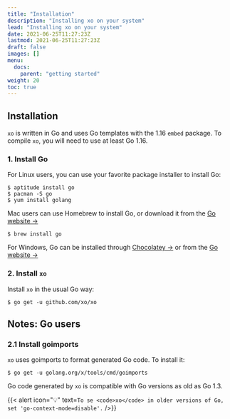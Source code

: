 ```yaml
---
title: "Installation"
description: "Installing xo on your system"
lead: "Installing xo on your system"
date: 2021-06-25T11:27:23Z
lastmod: 2021-06-25T11:27:23Z
draft: false
images: []
menu: 
  docs:
    parent: "getting started"
weight: 20
toc: true
---
```


## Installation

`xo` is written in Go and uses Go templates with the 1.16 `embed` package. To
compile `xo`, you will need to use at least Go 1.16.

### 1. Install Go

For Linux users, you can use your favorite package installer to install Go:

```shell
$ aptitude install go
$ pacman -S go
$ yum install golang
```

Mac users can use Homebrew to install Go, or download it from the [Go
website →](https://golang.org/dl)

```shell
$ brew install go
```

For Windows, Go can be installed through
[Chocolatey →](https://chocolatey.org/install) or from the [Go
website →](https://golang.org/dl)

### 2. Install `xo`

Install `xo` in the usual Go way:

```shell
$ go get -u github.com/xo/xo
```

## Notes: Go users

### 2.1 Install goimports

`xo` uses goimports to format generated Go code. To install it:

```shell
$ go get -u golang.org/x/tools/cmd/goimports
```

Go code generated by `xo` is compatible with Go versions as old as Go 1.3.

{{< alert icon="💡"
text=`To se <code>xo</code> in older versions of Go, set 'go-context-mode=disable'.` />}}
